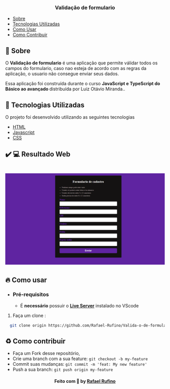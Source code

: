 <h3 align="center">
    <b>Validação de formulario</b>  
    <br>
</h3>




- [Sobre](#sobre)
- [Tecnologias Utilizadas](#tecnologias-utilizadas)
- [Como Usar](#como-usar)
- [Como Contribuir](#como-contribuir)

<a id="sobre"></a>


## :bookmark: Sobre

O <strong>Validação de formulario</strong> é uma aplicação que permite válidar todos os campos do formulario, caso nao esteja de acordo com as regras da aplicação, o usuario não consegue enviar seus dados.

Essa aplicação foi construída durante o curso <strong> JavaScript e TypeScript do Básico ao avançado </strong> distribuída por  Luiz Otávio Miranda..



<a id="tecnologias-utilizadas"></a>

## :rocket: Tecnologias Utilizadas

O projeto foi desenvolvido utilizando as seguintes tecnologias


- [HTML](https://developer.mozilla.org/pt-BR/docs/Web/HTML)
- [Javascript](https://developer.mozilla.org/pt-BR/docs/Web/javascript)
- [CSS](https://developer.mozilla.org/pt-BR/docs/Web/css)



## :heavy_check_mark: :computer: Resultado Web

<h1 align="center">
    <img alt="Web Home" src="./.github/web1.png" width="900px">
</h1>


<a id="como-usar"></a>

## :fire: Como usar

- ### **Pré-requisitos**

  - É **necessário** possuir o **[Live Server](https://marketplace.visualstudio.com/items?itemName=ritwickdey.LiveServer)** instalado no VScode



1. Faça um clone :

```sh
  git clone origin https://github.com/Rafael-Rufino/Valida-o-de-formulario.git
```



## :recycle: Como contribuir

- Faça um Fork desse repositório,
- Crie uma branch com a sua feature: `git checkout -b my-feature`
- Commit suas mudanças: `git commit -m 'feat: My new feature'`
- Push a sua branch: `git push origin my-feature`




<h4 align="center">
    Feito com 💜 by <a href="https://www.linkedin.com/in/rafael-r-dos-santos-b889311ba/" target="_blank">Rafael Rufino</a>
</h4>



